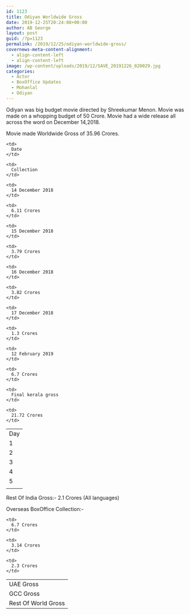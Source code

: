 ```yaml
---
id: 1123
title: Odiyan Worldwide Gross
date: 2019-12-25T20:24:08+00:00
author: AB George
layout: post
guid: /?p=1123
permalink: /2019/12/25/odiyan-worldwide-gross/
covernews-meta-content-alignment:
  - align-content-left
  - align-content-left
image: /wp-content/uploads/2019/12/SAVE_20191226_020029.jpg
categories:
  - Actor
  - BoxOffice Updates
  - Mohanlal
  - Odiyan
---
```

Odiyan was big budget movie directed by Shreekumar Menon. Movie was made on a whopping budget of 50 Crore. Movie had a wide release all across the word on December 14,2018.

Movie made Worldwide Gross of 35.96 Crores.

<table class="wp-block-table">
  <tr>
    <td>
      Day
    </td>
    
    <td>
      Date
    </td>
    
    <td>
      Collection
    </td>
  </tr>
  
  <tr>
    <td>
      1
    </td>
    
    <td>
      14 December 2018
    </td>
    
    <td>
      6.11 Crores
    </td>
  </tr>
  
  <tr>
    <td>
      2
    </td>
    
    <td>
      15 December 2018
    </td>
    
    <td>
      3.79 Crores
    </td>
  </tr>
  
  <tr>
    <td>
      3
    </td>
    
    <td>
      16 December 2018
    </td>
    
    <td>
      3.82 Crores
    </td>
  </tr>
  
  <tr>
    <td>
      4
    </td>
    
    <td>
      17 December 2018
    </td>
    
    <td>
      1.3 Crores
    </td>
  </tr>
  
  <tr>
    <td>
      5
    </td>
    
    <td>
      12 February 2019
    </td>
    
    <td>
      6.7 Crores
    </td>
  </tr>
  
  <tr>
    <td>
    </td>
    
    <td>
      Final kerala gross
    </td>
    
    <td>
      21.72 Crores
    </td>
  </tr>
</table>

Rest Of India Gross:- 2.1 Crores (All languages)

Overseas BoxOffice Collection:-

<table class="wp-block-table">
  <tr>
    <td>
      UAE Gross
    </td>
    
    <td>
      6.7 Crores
    </td>
  </tr>
  
  <tr>
    <td>
      GCC Gross
    </td>
    
    <td>
      3.14 Crores
    </td>
  </tr>
  
  <tr>
    <td>
      Rest Of World Gross
    </td>
    
    <td>
      2.3 Crores
    </td>
  </tr>
</table>
